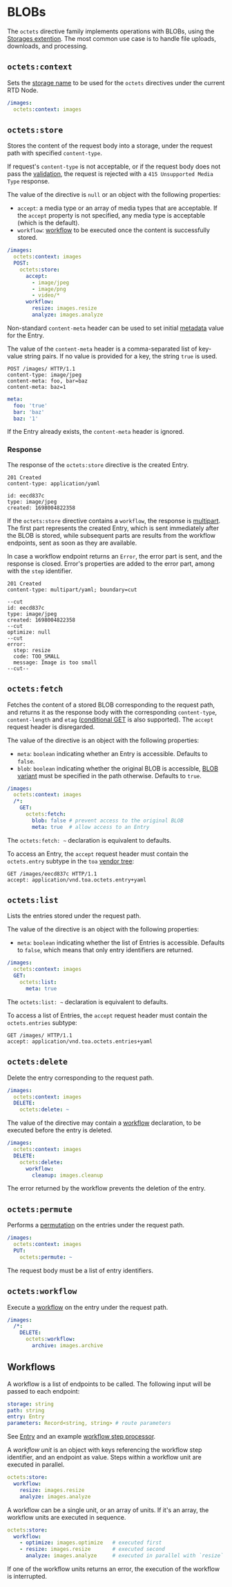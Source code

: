 # BLOBs

The `octets` directive family implements operations with BLOBs, using
the [Storages extention](/extensions/storages).
The most common use case is to handle file uploads, downloads, and processing.

## `octets:context`

Sets the [storage name](/extensions/storages/readme.md#annotation) to be used for the `octets`
directives under the current RTD Node.

```yaml
/images:
  octets:context: images
```

## `octets:store`

Stores the content of the request body into a storage, under the request path with
specified `content-type`.

If request's `content-type` is not acceptable, or if the request body does not pass
the [validation](/extensions/storages/readme.md#async-putpath-string-stream-readable-type-typecontrol-maybeentry),
the request is rejected with a `415 Unsupported Media Type` response.

The value of the directive is `null` or an object with the following properties:

- `accept`: a media type or an array of media types that are acceptable.
  If the `accept` property is not specified, any media type is acceptable (which is the default).
- `workflow`: [workflow](#workflows) to be executed once the content is successfully stored.

```yaml
/images:
  octets:context: images
  POST:
    octets:store:
      accept:
        - image/jpeg
        - image/png
        - video/*
      workflow:
        resize: images.resize
        analyze: images.analyze
```

Non-standard `content-meta` header can be used
to set initial [metadata](/extensions/storages/readme.md#entry) value for the Entry.

The value of the `content-meta` header is a comma-separated list of key-value string pairs.
If no value is provided for a key, the string `true` is used.

```http
POST /images/ HTTP/1.1
content-type: image/jpeg
content-meta: foo, bar=baz
content-meta: baz=1
```

```yaml
meta:
  foo: 'true'
  bar: 'baz'
  baz: '1'
```

If the Entry already exists, the `content-meta` header is ignored.

### Response

The response of the `octets:store` directive is the created Entry.

```
201 Created
content-type: application/yaml

id: eecd837c
type: image/jpeg
created: 1698004822358
```

If the `octets:store` directive contains a `workflow`, the response
is [multipart](protocol.md#multipart-types).
The first part represents the created Entry, which is sent immediately after the BLOB is stored,
while subsequent parts are results from the workflow endpoints, sent as soon as they are available.

In case a workflow endpoint returns an `Error`, the error part is sent, and the response is closed.
Error's properties are added to the error part, among with the `step` identifier.

```
201 Created
content-type: multipart/yaml; boundary=cut

--cut
id: eecd837c
type: image/jpeg
created: 1698004822358
--cut
optimize: null
--cut
error:
  step: resize
  code: TOO_SMALL
  message: Image is too small
--cut--
```

## `octets:fetch`

Fetches the content of a stored BLOB corresponding to the request path, and returns it as the
response body with the corresponding `content-type`, `content-length`
and `etag` ([conditional GET](https://datatracker.ietf.org/doc/html/rfc2616#section-9.3) is
also supported).
The `accept` request header is disregarded.

The value of the directive is an object with the following properties:

- `meta`: `boolean` indicating whether an Entry is accessible.
  Defaults to `false`.
- `blob`: `boolean` indicating whether the original BLOB is accessible,
  [BLOB variant](/extensions/storages/readme.md#async-fetchpath-string-maybereadable) must be
  specified in the path otherwise.
  Defaults to `true`.

```yaml
/images:
  octets:context: images
  /*:
    GET:
      octets:fetch:
        blob: false # prevent access to the original BLOB
        meta: true  # allow access to an Entry
```

The `octets:fetch: ~` declaration is equivalent to defaults.

To access an Entry, the `accept` request header must contain the `octets.entry` subtype
in
the `toa` [vendor tree](https://datatracker.ietf.org/doc/html/rfc6838#section-3.2):

```http
GET /images/eecd837c HTTP/1.1
accept: application/vnd.toa.octets.entry+yaml
```

## `octets:list`

Lists the entries stored under the request path.

The value of the directive is an object with the following properties:

- `meta`: `boolean` indicating whether the list of Entries is accessible.
  Defaults to `false`, which means that only entry identifiers are returned.

```yaml
/images:
  octets:context: images
  GET:
    octets:list:
      meta: true
```

The `octets:list: ~` declaration is equivalent to defaults.

To access a list of Entries, the `accept` request header must contain the `octets.entries` subtype:

```http
GET /images/ HTTP/1.1
accept: application/vnd.toa.octets.entries+yaml
```

## `octets:delete`

Delete the entry corresponding to the request path.

```yaml
/images:
  octets:context: images
  DELETE:
    octets:delete: ~
```

The value of the directive may contain a [workflow](#workflows) declaration, to be executed before
the entry is deleted.

```yaml
/images:
  octets:context: images
  DELETE:
    octets:delete:
      workflow:
        cleanup: images.cleanup
```

The error returned by the workflow prevents the deletion of the entry.

## `octets:permute`

Performs
a [permutation](/extensions/storages/readme.md#async-permutepath-string-ids-string-maybevoid) on the
entries
under the request path.

```yaml
/images:
  octets:context: images
  PUT:
    octets:permute: ~
```

The request body must be a list of entry identifiers.

## `octets:workflow`

Execute a [workflow](#workflows) on the entry under the request path.

```yaml
/images:
  /*:
    DELETE:
      octets:workflow:
        archive: images.archive
```

## Workflows

A workflow is a list of endpoints to be called.
The following input will be passed to each endpoint:

```yaml
storage: string
path: string
entry: Entry
parameters: Record<string, string> # route parameters
```

See [Entry](/extensions/storages/readme.md#entry) and an
example [workflow step processor](../features/steps/components/octets.tester).

A _workflow unit_ is an object with keys referencing the workflow step identifier, and an endpoint
as value.
Steps within a workflow unit are executed in parallel.

```yaml
octets:store:
  workflow:
    resize: images.resize
    analyze: images.analyze
```

A workflow can be a single unit, or an array of units.
If it's an array, the workflow units are executed in sequence.

```yaml
octets:store:
  workflow:
    - optimize: images.optimize   # executed first
    - resize: images.resize       # executed second
      analyze: images.analyze     # executed in parallel with `resize`
```

If one of the workflow units returns an error, the execution of the workflow is interrupted.
